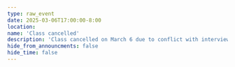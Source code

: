 ```yaml
---
type: raw_event
date: 2025-03-06T17:00:00-8:00
location: 
name: 'Class cancelled'
description: 'Class cancelled on March 6 due to conflict with interviews for the Neurosciences Program.'
hide_from_announcments: false
hide_time: false
---
```

